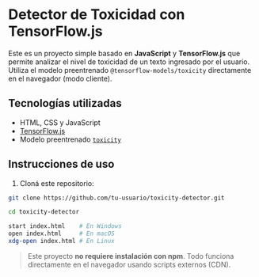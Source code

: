 # Detector de Toxicidad con TensorFlow.js

Este es un proyecto simple basado en **JavaScript** y **TensorFlow.js** que permite analizar el nivel de toxicidad de un texto ingresado por el usuario. Utiliza el modelo preentrenado `@tensorflow-models/toxicity` directamente en el navegador (modo cliente).


## Tecnologías utilizadas

- HTML, CSS y JavaScript
- [TensorFlow.js](https://www.tensorflow.org/js)
- Modelo preentrenado [`toxicity`](https://github.com/tensorflow/tfjs-models/tree/master/toxicity)

## Instrucciones de uso

1. Cloná este repositorio:

```bash
git clone https://github.com/tu-usuario/toxicity-detector.git

cd toxicity-detector

start index.html    # En Windows
open index.html     # En macOS
xdg-open index.html # En Linux
```

> Este proyecto **no requiere instalación con npm**. Todo funciona directamente en el navegador usando scripts externos (CDN).
